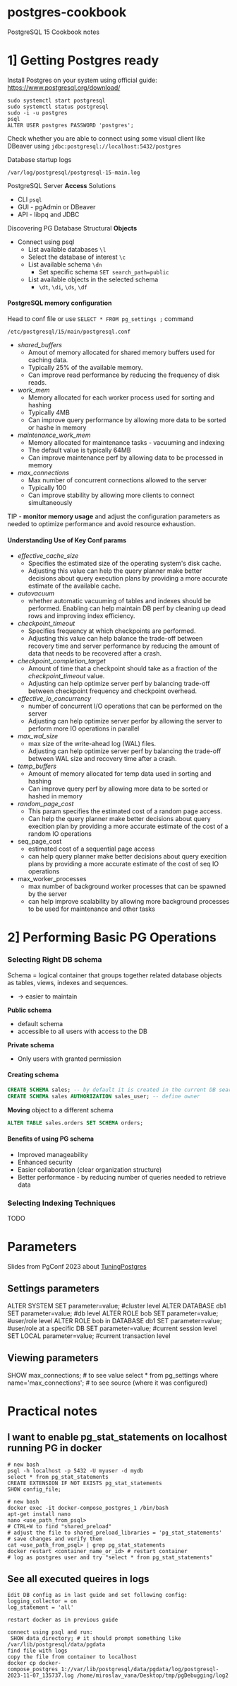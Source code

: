 # postgres-cookbook
PostgreSQL 15 Cookbook notes

# 1] Getting Postgres ready

Install Postgres on your system using official guide: https://www.postgresql.org/download/

```shell
sudo systemctl start postgresql
sudo systemctl status postgresql
sudo -i -u postgres
psql
ALTER USER postgres PASSWORD 'postgres';
```

Check whether you are able to connect using some visual client like DBeaver using `jdbc:postgresql://localhost:5432/postgres`

Database startup logs

```shell
/var/log/postgresql/postgresql-15-main.log
```

PostgreSQL Server **Access** Solutions
- CLI `psql`
- GUI - pgAdmin or DBeaver
- API - libpq and JDBC

Discovering PG Database Structural **Objects**
- Connect using psql
  - List available databases `\l`
  - Select the database of interest `\c`
  - List available schema `\dn`
    - Set specific schema `SET search_path=public`
  - List available objects in the selected schema
    - `\dt`, `\di`, `\ds`, `\df`


#### PostgreSQL **memory configuration**

Head to conf file or use `SELECT * FROM pg_settings ;` command
```shell
/etc/postgresql/15/main/postgresql.conf
```
- _shared_buffers_
  - Amout of memory allocated for shared memory buffers used for caching data.
  - Typically 25% of the available memory.
  - Can improve read performance by reducing the frequency of disk reads.
- _work_mem_
  - Memory allocated for each worker process used for sorting and hashing
  - Typically 4MB
  - Can improve query performance by allowing more data to be sorted or hashe in memory
- _maintenance_work_mem_
  - Memory allocated for maintenance tasks - vacuuming and indexing
  - The default value is typically 64MB
  - Can improve maintenance perf by allowing data to be processed in memory
- _max_connections_
  - Max number of concurrent connections allowed to the server
  - Typically 100
  - Can improve stability by allowing more clients to connect simultaneously

TIP - **monitor memory usage** and adjust the configuration parameters as needed to optimize performance and avoid resource exhaustion.

#### Understanding Use of Key Conf params

- _effective_cache_size_
  - Specifies the estimated size of the operating system's disk cache.
  - Adjusting this value can help the query planner make better decisions about query execution plans by providing a more accurate estimate of the available cache.
- _autovacuum_
  - whether automatic vacuuming of tables and indexes should be performed. Enabling can help maintain DB perf by cleaning up dead rows and improving index efficiency.
- _checkpoint_timeout_
  - Specifies frequency at which checkpoints are performed.
  - Adjusting this value can help balance the trade-off between recovery time and server performance by reducing the amount of data that needs to be recovered after a crash.
- _checkpoint_completion_target_
  - Amount of time that a checkpoint should take as a fraction of the _checkpoint_timeout_ value.
  - Adjusting can help optimize server perf by balancing trade-off between checkpoint frequency and checkpoint overhead.
- _effective_io_concurrency_
  - number of concurrent I/O operations that can be performed on the server
  - Adjusting can help optimize server perfor by allowing the server to perform more IO operations in parallel
- _max_wal_size_
  - max size of the write-ahead log (WAL) files. 
  - Adjusting can help optimize server perf by balancing the trade-off between WAL size and recovery time after a crash.
- _temp_buffers_
  - Amount of memory allocated for temp data used in sorting and hashing
  - Can improve query perf by allowing more data to be sorted or hashed in memory
- _random_page_cost_
  - This param specifies the estimated cost of a random page access.
  - Can help the query planner make better decisions about query execition plan by providing a more accurate estimate of the cost of a random IO operations
- seq_page_cost
  - estimated cost of a sequential page access
  - can help query planner make better decisions about query execition plans by providing a more accurate estimate of the cost of seq IO operations
- max_worker_processes
  - max number of background worker processes that can be spawned by the server
  - can help improve scalability by allowing more background processes to be used for maintenance and other tasks

# 2] Performing Basic PG Operations

### Selecting Right DB schema

Schema = logical container that groups together related database objects as tables, views, indexes and sequences. 
- -> easier to maintain

**Public schema**
- default schema
- accessible to all users with access to the DB

**Private schema**
- Only users with granted permission

#### Creating schema

```sql
CREATE SCHEMA sales; -- by default it is created in the current DB search path
CREATE SCHEMA sales AUTHORIZATION sales_user; -- define owner
```

**Moving** object to a different schema

```sql
ALTER TABLE sales.orders SET SCHEMA orders; 
```

#### Benefits of using PG schema

- Improved manageability
- Enhanced security
- Easier collaboration (clear organization structure)
- Better performance - by reducing number of queries needed to retrieve data

### Selecting Indexing Techniques

TODO





# Parameters

Slides from PgConf 2023 about [TuningPostgres](https://github.com/karenjex/talk-slides/blob/main/TuningPostgreSQL_PGConfEU_2023.pdf)

## Settings parameters

ALTER SYSTEM SET parameter=value;  #cluster level
ALTER DATABASE db1 SET parameter=value;  #db level
ALTER ROLE bob SET parameter=value;  #user/role level
ALTER ROLE bob  in DATABASE db1 SET parameter=value;  #user/role at a specific DB
SET parameter=value;        #current session level
SET LOCAL parameter=value;  #current transaction level

## Viewing parameters

SHOW max_connections; # to see value
select * from pg_settings where name='max_connections'; # to see source (where it was configured)



# Practical notes


## I want to enable pg_stat_statements on localhost running PG in docker

```
# new bash
psql -h localhost -p 5432 -U myuser -d mydb
select * from pg_stat_statements
CREATE EXTENSION IF NOT EXISTS pg_stat_statements
SHOW config_file;

# new bash
docker exec -it docker-compose_postgres_1 /bin/bash
apt-get install nano
nano <use_path_from_psql>
# CTRL+W to find "shared_preload"
# adjust the file to shared_preload_libraries = 'pg_stat_statements'
# save changes and verify them
cat <use_path_from_psql> | grep pg_stat_statements
docker restart <container_name_or_id> # restart container
# log as postgres user and try "select * from pg_stat_statements"
```


## See all executed queires in logs

```
Edit DB config as in last guide and set following config:
logging_collector = on
log_statement = 'all'

restart docker as in previous guide

connect using psql and run:
 SHOW data_directory; # it should prompt something like /var/lib/postgresql/data/pgdata
find file with logs
copy the file from container to localhost
docker cp docker-compose_postgres_1://var/lib/postgresql/data/pgdata/log/postgresql-2023-11-07_135737.log /home/miroslav_vana/Desktop/tmp/pgDebugging/log2
```
